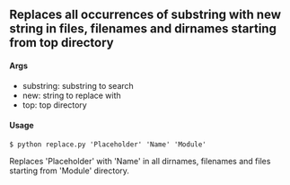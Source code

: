 ## Replaces all occurrences of substring with new string in files, filenames and dirnames starting from top directory

#### Args

* substring: substring to search
* new: string to replace with 
* top: top directory

#### Usage

```shell
$ python replace.py 'Placeholder' 'Name' 'Module'
```

Replaces 'Placeholder' with 'Name' in all dirnames, filenames and files starting from 'Module' directory.
